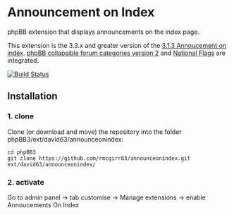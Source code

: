 # Announcement on Index

phpBB extension that displays announcements on the index page.

This extension is the 3.3.x and greater version of the [3.1.3 Annoucement on index](https://www.phpbb.com/customise/db/extension/announcement_on_index/). [phpBB collapsible forum categories version 2](https://www.phpbb.com/customise/db/extension/collapsible_forum_categories/) and [National Flags](https://www.phpbb.com/customise/db/extension/phpbb_3.1_national_flags/) are integrated.

[![Build Status](https://github.com/rmcgirr83/announceonindex/workflows/Tests/badge.svg)](https://github.com/rmcgirr83/announceonindex/actions)

## Installation

### 1. clone
Clone (or download and move) the repository into the folder phpBB3/ext/david63/announceonindex:

```
cd phpBB3
git clone https://github.com/rmcgirr83/announceonindex.git ext/david63/announceonindex/
```

### 2. activate
Go to admin panel -> tab customise -> Manage extensions -> enable Annoucements On Index

